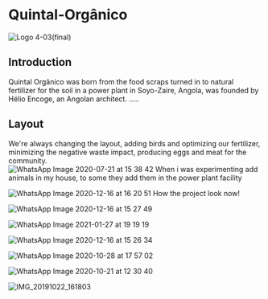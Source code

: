 # Quintal-Orgânico
![Logo 4-03(final)](https://user-images.githubusercontent.com/87326030/125461735-35e367b9-b60e-413b-8a6b-b5d4a1d54e73.png)

## Introduction
Quintal Orgânico was born from the food scraps turned in to natural fertilizer for the soil in a power plant in Soyo-Zaire, Angola, was founded by Hélio Encoge, an Angolan architect.
.....

## Layout
We're always changing the layout, adding birds and optimizing our fertilizer,  minimizing the negative waste impact, producing eggs and meat for the community.  
 ![WhatsApp Image 2020-07-21 at 15 38 42](https://user-images.githubusercontent.com/87326030/125462972-4e0b32e6-1ff6-45e7-ae99-86b8022b522f.jpeg)
  When i was experimenting add animals in my house, to some they add them in the power plant facility
  
 ![WhatsApp Image 2020-12-16 at 16 20 51](https://user-images.githubusercontent.com/87326030/125460382-7901d0cd-2826-44bc-a44c-bbc303c7bf4a.jpeg)
  How the project look now!
  
 ![WhatsApp Image 2020-12-16 at 15 27 49](https://user-images.githubusercontent.com/87326030/125463723-283bc8c1-e654-43e4-9c29-3783e7968a23.jpeg)
 
 ![WhatsApp Image 2021-01-27 at 19 19 19](https://user-images.githubusercontent.com/87326030/125463347-bda096b8-4d79-43c0-b51e-dcd46c3d2c3d.jpeg)
 
 ![WhatsApp Image 2020-12-16 at 15 26 34](https://user-images.githubusercontent.com/87326030/125463760-c5c8de80-1efa-4c7e-82a5-30f7d2851ebb.jpeg) 
 
 ![WhatsApp Image 2020-10-28 at 17 57 02](https://user-images.githubusercontent.com/87326030/125463822-7c5e06d4-e1f3-4cf2-9ac9-73548b5dec6e.jpeg)
 
 ![WhatsApp Image 2020-10-21 at 12 30 40](https://user-images.githubusercontent.com/87326030/125463905-3c96ba15-4050-4a6d-be0b-ea23aad85d9f.jpeg)

 ![IMG_20191022_161803](https://user-images.githubusercontent.com/87326030/125463921-d594373f-685f-415b-8df9-159e2b650c9d.jpg)




